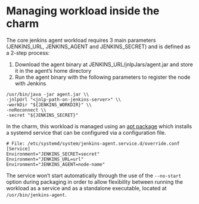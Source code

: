 # Managing workload inside the charm
The core jenkins agent workload requires 3 main parameters (JENKINS_URL, JENKINS_AGENT and JENKINS_SECRET) and is defined as a 2-step process:

1. Download the agent binary at JENKINS_URL/jnlpJars/agent.jar and store it in the agent’s home directory
2. Run the agent binary with the following parameters to register the node with Jenkins
```
/usr/bin/java -jar agent.jar \\
-jnlpUrl "<jnlp-path-on-jenkins-server>" \\
-workDir "${JENKINS_WORKDIR}" \\
-noReconnect \\
-secret "${JENKINS_SECRET}"
```
In the charm, this workload is managed using an [apt package](https://launchpad.net/~canonical-is-devops/+archive/ubuntu/jenkins-agent-charm) which installs a systemd service that can be configured via a configuration file.
```
# File: /etc/systemd/system/jenkins-agent.service.d/override.conf
[Service]
Environment="JENKINS_SECRET=secret"
Environment="JENKINS_URL=url"
Environment="JENKINS_AGENT=node-name"
```

The service won’t start automatically through the use of the `--no-start` option during packaging in order to allow flexibility between running the workload as a service and as a standalone executable, located at `/usr/bin/jenkins-agent`.